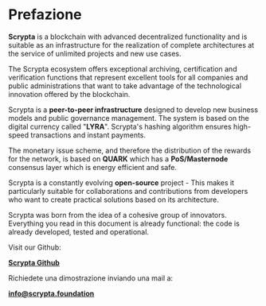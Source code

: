 # Prefazione

**Scrypta** is a blockchain with advanced decentralized functionality and is suitable as an infrastructure for the realization of complete architectures at the service of unlimited projects and new use cases.

The Scrypta ecosystem offers exceptional archiving, certification and verification functions that represent excellent tools for all companies and public administrations that want to take advantage of the technological innovation offered by the blockchain.

Scrypta is a **peer-to-peer infrastructure** designed to develop new business models and public governance management. The system is based on the digital currency called "**LYRA**". Scrypta's hashing algorithm ensures high-speed transactions and instant payments.

The monetary issue scheme, and therefore the distribution of the rewards for the network, is based on **QUARK** which has a **PoS/Masternode** consensus layer which is energy efficient and safe.

Scrypta is a constantly evolving **open-source** project - This makes it particularly suitable for collaborations and contributions from developers who want to create practical solutions based on its architecture.

Scrypta was born from the idea of a cohesive group of innovators. Everything you read in this document is already functional: the code is already developed, tested and operational.

Visit our Github:

[**Scrypta Github**](https://github.com/scryptachain)


Richiedete una dimostrazione inviando una mail a: 

[**info@scrypta.foundation**](info@scrypta.foundation)
